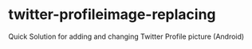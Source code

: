 # twitter-profileimage-replacing
Quick Solution for adding and changing Twitter Profile picture (Android)
